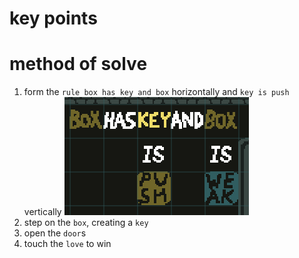 # key points

# method of solve
1) form the `rule box has key and box` horizontally and `key is push` vertically
![Screenshot](./06.png)   
2) step on the `box`, creating a `key`
3) open the `door`s
4) touch the `love` to win

